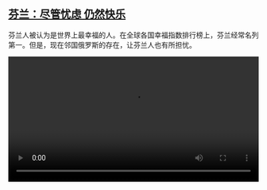 <!--1650784624000-->
[芬兰：尽管忧虑 仍然快乐](https://www.dw.com/zh/%E8%8A%AC%E5%85%B0%EF%BC%9A%E5%B0%BD%E7%AE%A1%E5%BF%A7%E8%99%91%20%E4%BB%8D%E7%84%B6%E5%BF%AB%E4%B9%90/a-61522252)
------

<p>芬兰人被认为是世界上最幸福的人。在全球各国幸福指数排行榜上，芬兰经常名列第一。但是，现在邻国俄罗斯的存在，让芬兰人也有所担忧。</small></p><video src="https://tvdownloaddw-a.akamaihd.net/dwtv_video/flv/vdt_zh/2022/bchi220420_001_finhappycn_01r_sd_sor.mp4" controls style="width:100%"></video>
